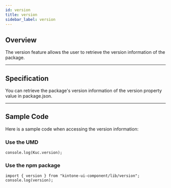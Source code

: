 ```yaml
---
id: version
title: version
sidebar_label: version
---
```


## Overview

The version feature allows the user to retrieve the version information of the package.

---
## Specification

You can retrieve the package's version information of the version property value in package.json.

---
## Sample Code
Here is a sample code when accessing the version information:

### Use the UMD

```javescript
console.log(Kuc.version);
```

### Use the npm package

```javescript
import { version } from "kintone-ui-component/lib/version";
console.log(version);
```
